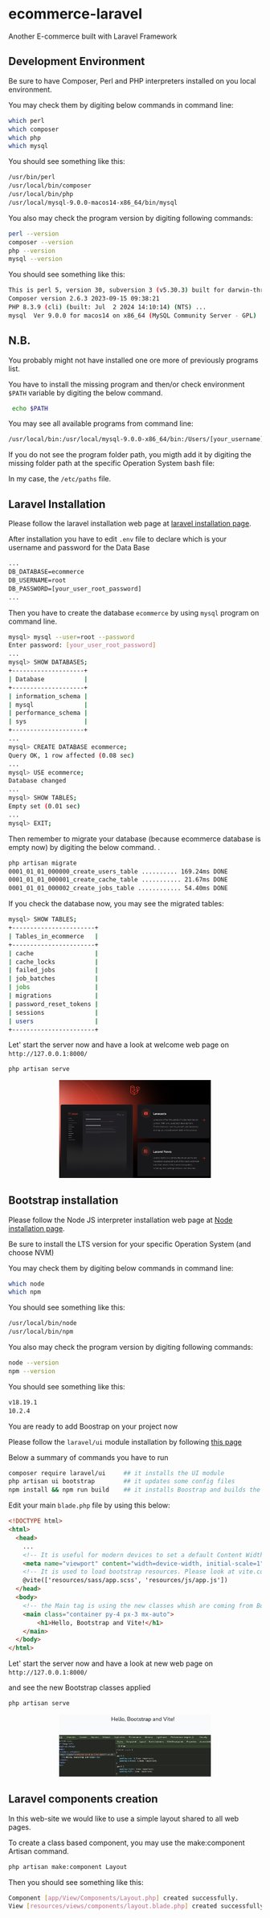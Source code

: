 # ecommerce-laravel
Another E-commerce built with Laravel Framework

## Development Environment
Be sure to have Composer, Perl and PHP interpreters installed on you local environment.

You may check them by digiting below commands in command line:

```sh
which perl
which composer
which php
which mysql
```

You should see something like this:

```sh
/usr/bin/perl
/usr/local/bin/composer
/usr/local/bin/php
/usr/local/mysql-9.0.0-macos14-x86_64/bin/mysql
```

You also may check the program version by digiting following commands:

```sh
perl --version
composer --version
php --version
mysql --version
```

You should see something like this:

```sh
This is perl 5, version 30, subversion 3 (v5.30.3) built for darwin-thread-multi-2level ...
Composer version 2.6.3 2023-09-15 09:38:21
PHP 8.3.9 (cli) (built: Jul  2 2024 14:10:14) (NTS) ...
mysql  Ver 9.0.0 for macos14 on x86_64 (MySQL Community Server - GPL)
```

## N.B.

You probably might not have installed one ore more of previously programs list.

You have to install the missing program and then/or check environment `$PATH` variable by digiting the below command. 

```sh
 echo $PATH
```

You may see all available programs from command line:

```sh
/usr/local/bin:/usr/local/mysql-9.0.0-x86_64/bin:/Users/[your_username]/.composer/vendor/...bin
```

If you do not see the program folder path, you migth add it by digiting the missing folder path at the specific Operation System bash file:

In my case, the `/etc/paths` file.

## Laravel Installation
Please follow the laravel installation web page at [laravel installation page](https://laravel.com/docs/11.x/installation).

After installation you have to edit `.env` file to declare which is your username and password for the Data Base

```txt
...
DB_DATABASE=ecommerce
DB_USERNAME=root
DB_PASSWORD=[your_user_root_password]
...
```

Then you have to create the database `ecommerce` by using `mysql` program on command line.

```sh
mysql> mysql --user=root --password
Enter password: [your_user_root_password]
...
mysql> SHOW DATABASES;
+--------------------+
| Database           |
+--------------------+
| information_schema |
| mysql              |
| performance_schema |
| sys                |
+--------------------+
...
mysql> CREATE DATABASE ecommerce;
Query OK, 1 row affected (0.08 sec)
...
mysql> USE ecommerce;
Database changed
...
mysql> SHOW TABLES;
Empty set (0.01 sec)
...
mysql> EXIT;
```

Then remember to migrate your database (because  ecommerce database is empty now) by digiting the below command. .

```sh
php artisan migrate
0001_01_01_000000_create_users_table .......... 169.24ms DONE
0001_01_01_000001_create_cache_table ........... 21.67ms DONE
0001_01_01_000002_create_jobs_table ............ 54.40ms DONE
```

If you check the database now, you may see the migrated tables:

```sh
mysql> SHOW TABLES;
+-----------------------+
| Tables_in_ecommerce   |
+-----------------------+
| cache                 |
| cache_locks           |
| failed_jobs           |
| job_batches           |
| jobs                  |
| migrations            |
| password_reset_tokens |
| sessions              |
| users                 |
+-----------------------+
```

Let' start the server now and have a look at welcome web page on `http://127.0.0.1:8000/`

```sh
php artisan serve 
```

<p style="margin: 0 auto; width: 60%;">
    <img src="./public/welcome.png" alt="welcome page">
</p>

## Bootstrap installation
Please follow the Node JS interpreter installation web page at [Node installation page](https://nodejs.org/en/download/package-manager/current).

Be sure to install the LTS version for your specific Operation System (and choose NVM)

You may check them by digiting below commands in command line:

```sh
which node
which npm
```

You should see something like this:

```sh
/usr/local/bin/node
/usr/local/bin/npm
```

You also may check the program version by digiting following commands:

```sh
node --version
npm --version
```

You should see something like this:

```sh
v18.19.1
10.2.4
```

You are ready to add Boostrap on your project now

Please follow the `laravel/ui` module installation by following [this page](https://laravel.com/docs/7.x/frontend)

Below a summary of commands you have to run
```sh
composer require laravel/ui     ## it installs the UI module
php artisan ui bootstrap        ## it updates some config files
npm install && npm run build    ## it installs Boostrap and builds the new resources
```

Edit your main `blade.php` file by using this below:

```html
<!DOCTYPE html>
<html>
  <head>
    ...
    <!-- It is useful for modern devices to set a default Content Width -->
    <meta name="viewport" content="width=device-width, initial-scale=1">
    <!-- It is used to load bootstrap resources. Please look at vite.config.js file -->
    @vite(['resources/sass/app.scss', 'resources/js/app.js'])
  </head>
  <body>
    <!-- the Main tag is using the new classes whish are coming from Bootstrap! -->
    <main class="container py-4 px-3 mx-auto">
        <h1>Hello, Bootstrap and Vite!</h1>
    </main>
  </body>
</html>

```

Let' start the server now and have a look at new web page on `http://127.0.0.1:8000/`

and see the new Bootstrap classes applied

```sh
php artisan serve 
```

<p style="margin: 0 auto; width: 60%;">
    <img src="./public/hello.png" alt="welcome page">
</p>

## Laravel components creation

In this web-site we would like to use a simple layout shared to all web pages.

To create a class based component, you may use the make:component Artisan command. 

```sh
php artisan make:component Layout
```

Then you should see something like this:

```sh
Component [app/View/Components/Layout.php] created successfully.
View [resources/views/components/layout.blade.php] created successfully.
```
